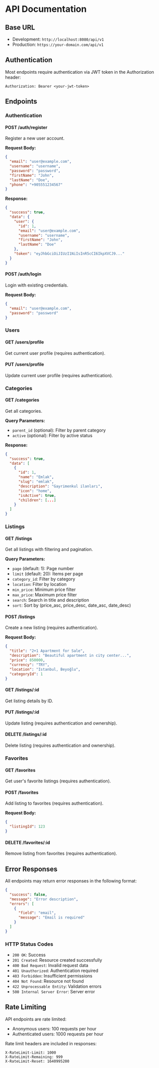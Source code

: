 # API Documentation

## Base URL
- Development: `http://localhost:8080/api/v1`
- Production: `https://your-domain.com/api/v1`

## Authentication

Most endpoints require authentication via JWT token in the Authorization header:
```
Authorization: Bearer <your-jwt-token>
```

## Endpoints

### Authentication

#### POST /auth/register
Register a new user account.

**Request Body:**
```json
{
  "email": "user@example.com",
  "username": "username",
  "password": "password",
  "firstName": "John",
  "lastName": "Doe",
  "phone": "+905551234567"
}
```

**Response:**
```json
{
  "success": true,
  "data": {
    "user": {
      "id": 1,
      "email": "user@example.com",
      "username": "username",
      "firstName": "John",
      "lastName": "Doe"
    },
    "token": "eyJhbGciOiJIUzI1NiIsInR5cCI6IkpXVCJ9..."
  }
}
```

#### POST /auth/login
Login with existing credentials.

**Request Body:**
```json
{
  "email": "user@example.com",
  "password": "password"
}
```

### Users

#### GET /users/profile
Get current user profile (requires authentication).

#### PUT /users/profile
Update current user profile (requires authentication).

### Categories

#### GET /categories
Get all categories.

**Query Parameters:**
- `parent_id` (optional): Filter by parent category
- `active` (optional): Filter by active status

**Response:**
```json
{
  "success": true,
  "data": [
    {
      "id": 1,
      "name": "Emlak",
      "slug": "emlak",
      "description": "Gayrimenkul ilanları",
      "icon": "home",
      "isActive": true,
      "children": [...]
    }
  ]
}
```

### Listings

#### GET /listings
Get all listings with filtering and pagination.

**Query Parameters:**
- `page` (default: 1): Page number
- `limit` (default: 20): Items per page
- `category_id`: Filter by category
- `location`: Filter by location
- `min_price`: Minimum price filter
- `max_price`: Maximum price filter
- `search`: Search in title and description
- `sort`: Sort by (price_asc, price_desc, date_asc, date_desc)

#### POST /listings
Create a new listing (requires authentication).

**Request Body:**
```json
{
  "title": "2+1 Apartment for Sale",
  "description": "Beautiful apartment in city center...",
  "price": 850000,
  "currency": "TRY",
  "location": "Istanbul, Beyoğlu",
  "categoryId": 1
}
```

#### GET /listings/:id
Get listing details by ID.

#### PUT /listings/:id
Update listing (requires authentication and ownership).

#### DELETE /listings/:id
Delete listing (requires authentication and ownership).

### Favorites

#### GET /favorites
Get user's favorite listings (requires authentication).

#### POST /favorites
Add listing to favorites (requires authentication).

**Request Body:**
```json
{
  "listingId": 123
}
```

#### DELETE /favorites/:id
Remove listing from favorites (requires authentication).

## Error Responses

All endpoints may return error responses in the following format:

```json
{
  "success": false,
  "message": "Error description",
  "errors": [
    {
      "field": "email",
      "message": "Email is required"
    }
  ]
}
```

### HTTP Status Codes

- `200 OK`: Success
- `201 Created`: Resource created successfully
- `400 Bad Request`: Invalid request data
- `401 Unauthorized`: Authentication required
- `403 Forbidden`: Insufficient permissions
- `404 Not Found`: Resource not found
- `422 Unprocessable Entity`: Validation errors
- `500 Internal Server Error`: Server error

## Rate Limiting

API endpoints are rate limited:
- Anonymous users: 100 requests per hour
- Authenticated users: 1000 requests per hour

Rate limit headers are included in responses:
```
X-RateLimit-Limit: 1000
X-RateLimit-Remaining: 999
X-RateLimit-Reset: 1640995200
```
